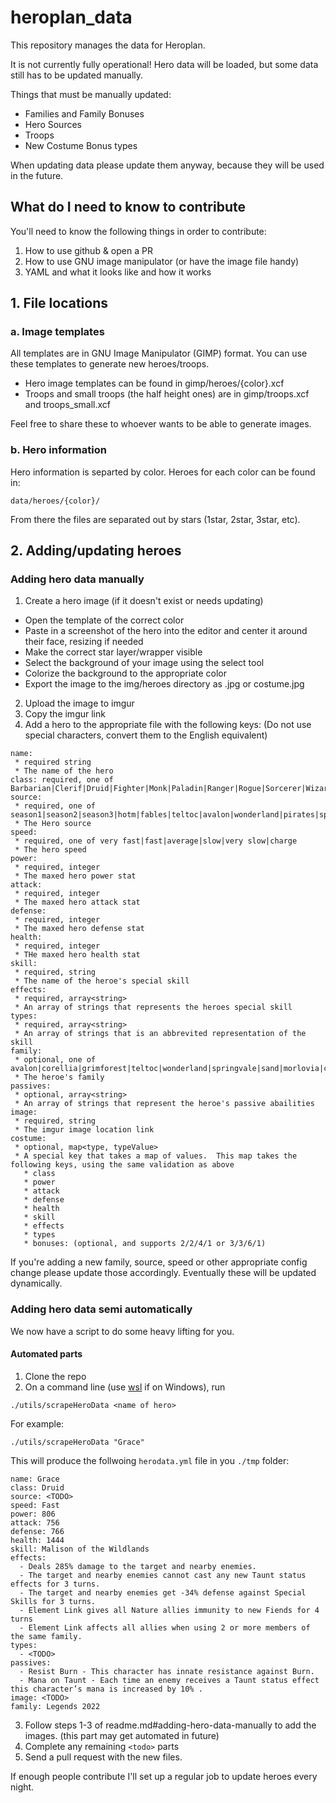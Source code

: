 # heroplan_data

This repository manages the data for Heroplan.

It is not currently fully operational!  Hero data will be loaded, but some data still has to be updated manually.

Things that must be manually updated:

* Families and Family Bonuses
* Hero Sources
* Troops
* New Costume Bonus types

When updating data please update them anyway, because they will be used in the future.

## What do I need to know to contribute

You'll need to know the following things in order to contribute:

1. How to use github & open a PR
2. How to use GNU image manipulator (or have the image file handy)
3. YAML and what it looks like and how it works


## 1. File locations

### a. Image templates

All templates are in GNU Image Manipulator (GIMP) format. You can use these templates to generate new heroes/troops.

* Hero image templates can be found in gimp/heroes/{color}.xcf
* Troops and small troops (the half height ones) are in gimp/troops.xcf and troops_small.xcf

Feel free to share these to whoever wants to be able to generate images.

### b. Hero information

Hero information is separted by color.  Heroes for each color can be found in:

``data/heroes/{color}/``

From there the files are separated out by stars (1star, 2star, 3star, etc).

## 2. Adding/updating heroes

### Adding hero data manually

1. Create a hero image (if it doesn't exist or needs updating)
* Open the template of the correct color
* Paste in a screenshot of the hero into the editor and center it around their face, resizing if needed 
* Make the correct star layer/wrapper visible
* Select the background of your image using the select tool
* Colorize the background to the appropriate color
* Export the image to the img/heroes directory as <heroname>.jpg or <heroname>costume.jpg
2. Upload the image to imgur
3. Copy the imgur link
4. Add a hero to the appropriate file with the following keys:
   (Do not use special characters, convert them to the English equivalent)

```
name:
 * required string
 * The name of the hero
class: required, one of Barbarian|Clerif|Druid|Fighter|Monk|Paladin|Ranger|Rogue|Sorcerer|Wizard
source:
 * required, one of season1|season2|season3|hotm|fables|teltoc|avalon|wonderland|pirates|springvale|sand|morlovia|christmas|secret|ninja|villains
 * The Hero source
speed:
 * required, one of very fast|fast|average|slow|very slow|charge
 * The hero speed
power:
 * required, integer
 * The maxed hero power stat
attack:
 * required, integer
 * The maxed hero attack stat
defense:
 * required, integer
 * The maxed hero defense stat
health:
 * required, integer
 * THe maxed hero health stat
skill:
 * required, string
 * The name of the heroe's special skill
effects:
 * required, array<string>
 * An array of strings that represents the heroes special skill
types:
 * required, array<string>
 * An array of strings that is an abbrevited representation of the skill
family:
 * optional, one of avalon|corellia|grimforest|teltoc|wonderland|springvale|sand|morlovia|christmas|ninja|lagoon|sakura|atlantis|alfheim|asgard|helheim|jotunheim|midgard|muspelheim|niflheim|svartalfhein|vanaheim|villains
 * The heroe's family
passives:
 * optional, array<string>
 * An array of strings that represent the heroe's passive abailities
image:
 * required, string
 * The imgur image location link
costume:
 * optional, map<type, typeValue>
 * A special key that takes a map of values.  This map takes the following keys, using the same validation as above
   * class
   * power
   * attack
   * defense
   * health
   * skill
   * effects
   * types
   * bonuses: (optional, and supports 2/2/4/1 or 3/3/6/1)
```

If you're adding a new family, source, speed or other appropriate config change please update those accordingly.  Eventually these will be updated dynamically.

### Adding hero data semi automatically

We now have a script to do some heavy lifting for you. 

#### Automated parts
  1. Clone the repo
  2. On a command line (use [wsl](https://learn.microsoft.com/en-us/windows/wsl/install) if on Windows), run
 ```
 ./utils/scrapeHeroData <name of hero>
 ```

 For example:

 ```
 ./utils/scrapeHeroData "Grace"
 ```
This will produce the follwoing `herodata.yml` file in you `./tmp` folder:

```
name: Grace
class: Druid
source: <TODO>
speed: Fast
power: 806
attack: 756
defense: 766
health: 1444
skill: Malison of the Wildlands
effects:
  - Deals 285% damage to the target and nearby enemies.
  - The target and nearby enemies cannot cast any new Taunt status effects for 3 turns.
  - The target and nearby enemies get -34% defense against Special Skills for 3 turns.
  - Element Link gives all Nature allies immunity to new Fiends for 4 turns
  - Element Link affects all allies when using 2 or more members of the same family.
types:
  - <TODO>
passives:
  - Resist Burn - This character has innate resistance against Burn.
  - Mana on Taunt - Each time an enemy receives a Taunt status effect this character’s mana is increased by 10% .
image: <TODO>
family: Legends 2022
```
  3. Follow steps 1-3 of readme.md#adding-hero-data-manually to add the images. (this part may get automated in future)
  4. Complete any remaining `<todo>` parts
  5. Send a pull request with the new files.

If enough people contribute I'll set up a regular job to update heroes every night.
